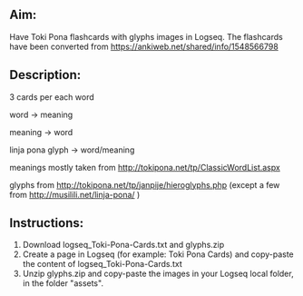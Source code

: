 ## Aim: 
Have Toki Pona flashcards with glyphs images in Logseq. The flashcards have been converted from https://ankiweb.net/shared/info/1548566798

## Description: 
3 cards per each word

  word -> meaning

  meaning -> word

  linja pona glyph -> word/meaning

meanings mostly taken from http://tokipona.net/tp/ClassicWordList.aspx

glyphs from http://tokipona.net/tp/janpije/hieroglyphs.php (except a few from http://musilili.net/linja-pona/ )

## Instructions: 
1. Download logseq_Toki-Pona-Cards.txt and glyphs.zip
2. Create a page in Logseq (for example: Toki Pona Cards) and copy-paste the content of logseq_Toki-Pona-Cards.txt
3. Unzip glyphs.zip and copy-paste the images in your Logseq local folder, in the folder "assets".
